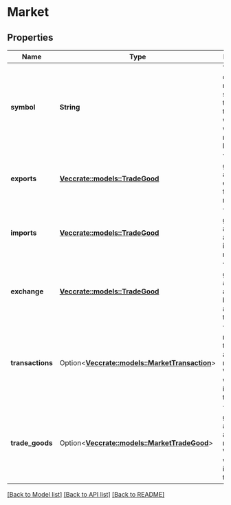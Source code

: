 # Market

## Properties

Name | Type | Description | Notes
------------ | ------------- | ------------- | -------------
**symbol** | **String** | The symbol of the market. The symbol is the same as the waypoint where the market is located. | 
**exports** | [**Vec<crate::models::TradeGood>**](TradeGood.md) | The list of goods that are exported from this market. | 
**imports** | [**Vec<crate::models::TradeGood>**](TradeGood.md) | The list of goods that are sought as imports in this market. | 
**exchange** | [**Vec<crate::models::TradeGood>**](TradeGood.md) | The list of goods that are bought and sold between agents at this market. | 
**transactions** | Option<[**Vec<crate::models::MarketTransaction>**](MarketTransaction.md)> | The list of recent transactions at this market. Visible only when a ship is present at the market. | [optional]
**trade_goods** | Option<[**Vec<crate::models::MarketTradeGood>**](MarketTradeGood.md)> | The list of goods that are traded at this market. Visible only when a ship is present at the market. | [optional]

[[Back to Model list]](../README.md#documentation-for-models) [[Back to API list]](../README.md#documentation-for-api-endpoints) [[Back to README]](../README.md)


